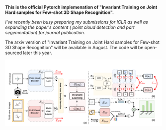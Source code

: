 
**This is the official Pytorch implemenation of "Invariant Training on Joint Hard samples for Few-shot 3D Shape Recognition".**

*I've recently been busy preparing my submissions for ICLR as well as expanding the paper's content ( point cloud detection and part segementation) for journal publication.* 

The arxiv version of "Invariant Training on Joint Hard samples for Few-shot 3D Shape Recognition" will be available in August. The code will be open-sourced later this year.



<div align="center">
  <img src="figure1.png">
</div>


